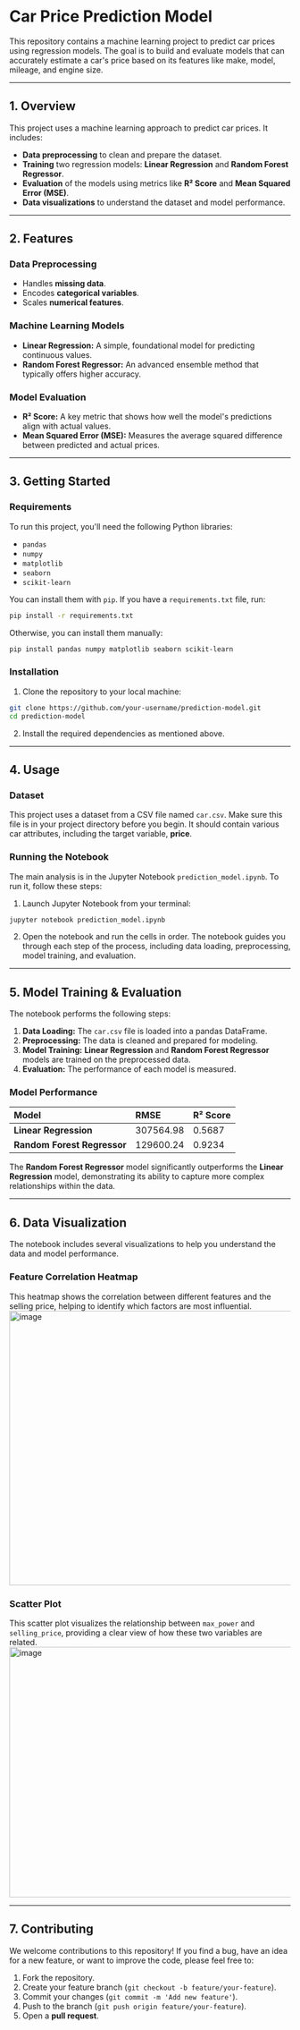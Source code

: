 # Car Price Prediction Model

This repository contains a machine learning project to predict car prices using regression models. The goal is to build and evaluate models that can accurately estimate a car's price based on its features like make, model, mileage, and engine size.

-----

## 1\. Overview

This project uses a machine learning approach to predict car prices. It includes:

  * **Data preprocessing** to clean and prepare the dataset.
  * **Training** two regression models: **Linear Regression** and **Random Forest Regressor**.
  * **Evaluation** of the models using metrics like **R² Score** and **Mean Squared Error (MSE)**.
  * **Data visualizations** to understand the dataset and model performance.

-----

## 2\. Features

### Data Preprocessing

  * Handles **missing data**.
  * Encodes **categorical variables**.
  * Scales **numerical features**.

### Machine Learning Models

  * **Linear Regression:** A simple, foundational model for predicting continuous values.
  * **Random Forest Regressor:** An advanced ensemble method that typically offers higher accuracy.

### Model Evaluation

  * **R² Score:** A key metric that shows how well the model's predictions align with actual values.
  * **Mean Squared Error (MSE):** Measures the average squared difference between predicted and actual prices.

-----

## 3\. Getting Started

### Requirements

To run this project, you'll need the following Python libraries:

  * `pandas`
  * `numpy`
  * `matplotlib`
  * `seaborn`
  * `scikit-learn`

You can install them with `pip`. If you have a `requirements.txt` file, run:

```bash
pip install -r requirements.txt
```

Otherwise, you can install them manually:

```bash
pip install pandas numpy matplotlib seaborn scikit-learn
```

### Installation

1.  Clone the repository to your local machine:

<!-- end list -->

```bash
git clone https://github.com/your-username/prediction-model.git
cd prediction-model
```

2.  Install the required dependencies as mentioned above.

-----

## 4\. Usage

### Dataset

This project uses a dataset from a CSV file named `car.csv`. Make sure this file is in your project directory before you begin. It should contain various car attributes, including the target variable, **price**.

### Running the Notebook

The main analysis is in the Jupyter Notebook `prediction_model.ipynb`. To run it, follow these steps:

1.  Launch Jupyter Notebook from your terminal:

<!-- end list -->

```bash
jupyter notebook prediction_model.ipynb
```

2.  Open the notebook and run the cells in order. The notebook guides you through each step of the process, including data loading, preprocessing, model training, and evaluation.

-----

## 5\. Model Training & Evaluation

The notebook performs the following steps:

1.  **Data Loading:** The `car.csv` file is loaded into a pandas DataFrame.
2.  **Preprocessing:** The data is cleaned and prepared for modeling.
3.  **Model Training:** **Linear Regression** and **Random Forest Regressor** models are trained on the preprocessed data.
4.  **Evaluation:** The performance of each model is measured.

### Model Performance

| Model | RMSE | R² Score |
| :--- | :--- | :--- |
| **Linear Regression** | 307564.98 | 0.5687 |
| **Random Forest Regressor** | 129600.24 | 0.9234 |

The **Random Forest Regressor** model significantly outperforms the **Linear Regression** model, demonstrating its ability to capture more complex relationships within the data.

-----

## 6\. Data Visualization

The notebook includes several visualizations to help you understand the data and model performance.

### Feature Correlation Heatmap

This heatmap shows the correlation between different features and the selling price, helping to identify which factors are most influential.
<img width="599" height="491" alt="image" src="https://github.com/user-attachments/assets/b221d183-6e75-4f6f-8d96-f87793fc7631" />

### Scatter Plot

This scatter plot visualizes the relationship between `max_power` and `selling_price`, providing a clear view of how these two variables are related.
<img width="567" height="448" alt="image" src="https://github.com/user-attachments/assets/01f38ffd-e0c0-44b3-860b-b42ce30cf1cd" />

-----

## 7\. Contributing

We welcome contributions to this repository\! If you find a bug, have an idea for a new feature, or want to improve the code, please feel free to:

1.  Fork the repository.
2.  Create your feature branch (`git checkout -b feature/your-feature`).
3.  Commit your changes (`git commit -m 'Add new feature'`).
4.  Push to the branch (`git push origin feature/your-feature`).
5.  Open a **pull request**.

